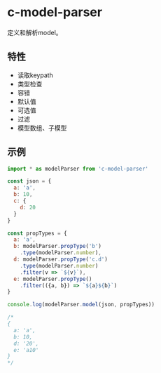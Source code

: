 # c-model-parser
定义和解析model。

## 特性
* 读取keypath
* 类型检查
* 容错
* 默认值
* 可选值
* 过滤
* 模型数组、子模型

## 示例
```javascript
import * as modelParser from 'c-model-parser'

const json = {
  a: 'a',
  b: 10,
  c: {
    d: 20
  }
}

const propTypes = {
  a: 'a',
  b: modelParser.propType('b')
    .type(modelParser.number),
  d: modelParser.propType('c.d')
    .type(modelParser.number)
    .filter(v => `${v}`),
  e: modelParser.propType()
    .filter(({a, b}) => `${a}${b}`)
}

console.log(modelParser.model(json, propTypes))

/*
{
  a: 'a',
  b: 10,
  d: '20',
  e: 'a10'
}
*/
```
